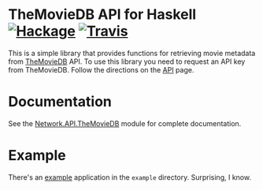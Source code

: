 TheMovieDB API for Haskell [![Hackage][hackage-shield]][hackage] [![Travis][travis-shield]][travis]
==========================

This is a simple library that provides functions for retrieving movie
metadata from [TheMovieDB][] API.  To use this library you need to
request an API key from TheMovieDB.  Follow the directions on the
[API][] page.

[TheMovieDB]: http://themoviedb.org
[API]: http://docs.themoviedb.apiary.io

Documentation
=============

See the [Network.API.TheMovieDB][] module for complete documentation.

[Network.API.TheMovieDB]: https://github.com/pjones/themoviedb/blob/master/src/Network/API/TheMovieDB.hs

Example
=======

There's an [example][] application in the `example` directory.
Surprising, I know.

[example]: https://github.com/pjones/themoviedb/blob/master/example/Main.hs

[hackage]: http://hackage.haskell.org/package/themoviedb
[hackage-shield]: https://img.shields.io/badge/hackage-v1.1.4.0-blue.svg

[travis]: https://travis-ci.org/pjones/themoviedb
[travis-shield]: https://travis-ci.org/pjones/themoviedb.svg?branch=master
